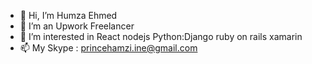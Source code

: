- 👋 Hi, I’m Humza Ehmed
- 👀 I’m an Upwork Freelancer
- 🌱 I’m interested in React nodejs Python:Django ruby on rails xamarin
- 📫 My Skype : princehamzi.ine@gmail.com

<!---
Prince-Hamza/Prince-Hamza is a ✨ special ✨ repository because its `README.md` (this file) appears on your GitHub profile.
You can click the Preview link to take a look at your changes.
--->
